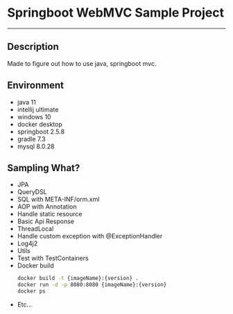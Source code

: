 # Springboot WebMVC Sample Project

---------------------

## Description
Made to figure out how to use java, springboot mvc.

## Environment
- java 11
- intellij ultimate
- windows 10
- docker desktop
- springboot 2.5.8
- gradle 7.3
- mysql 8.0.28

## Sampling What?
- JPA
- QueryDSL
- SQL with META-INF/orm.xml
- AOP with Annotation
- Handle static resource
- Basic Api Response
- ThreadLocal
- Handle custom exception with @ExceptionHandler
- Log4j2
- Utils
- Test with TestContainers
- Docker build
    ```bash
  docker build -t {imageName}:{version} .
  docker run -d -p 8080:8080 {imageName}:{version}
  docker ps
    ```
- Etc...

